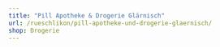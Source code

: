 ```yaml
---
title: "Pill Apotheke & Drogerie Glärnisch"
url: /rueschlikon/pill-apotheke-und-drogerie-glaernisch/
shop: Drogerie
---
```

